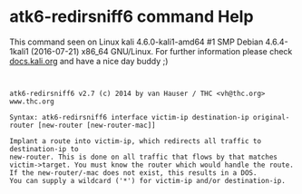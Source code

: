 # atk6-redirsniff6 command Help

 This command seen on Linux kali 4.6.0-kali1-amd64 #1 SMP Debian 4.6.4-1kali1 (2016-07-21) x86_64 GNU/Linux. For further information please check [docs.kali.org](docs.kali.org) and have a nice day buddy ;) 

~~~


atk6-redirsniff6 v2.7 (c) 2014 by van Hauser / THC <vh@thc.org> www.thc.org

Syntax: atk6-redirsniff6 interface victim-ip destination-ip original-router [new-router [new-router-mac]]

Implant a route into victim-ip, which redirects all traffic to destination-ip to
new-router. This is done on all traffic that flows by that matches
victim->target. You must know the router which would handle the route.
If the new-router/-mac does not exist, this results in a DOS.
You can supply a wildcard ('*') for victim-ip and/or destination-ip.

~~~
